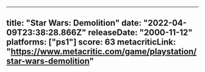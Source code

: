 
---
title: "Star Wars: Demolition"
date: "2022-04-09T23:38:28.866Z"
releaseDate: "2000-11-12"
platforms: ["ps1"]
score: 63
metacriticLink: "https://www.metacritic.com/game/playstation/star-wars-demolition"
---
